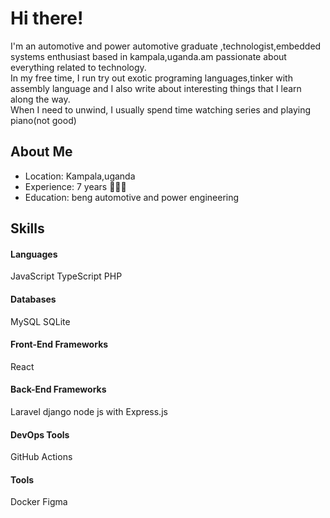 
# Hi there!

I'm an automotive and power automotive graduate ,technologist,embedded systems enthusiast based in kampala,uganda.am passionate about  everything related to technology. <br>
In my free time, I run try out exotic programing languages,tinker with assembly language and  I also write about interesting things that I learn along the way. <br>
When I need to unwind, I usually spend time watching series and playing piano(not good)

## About Me
- Location: Kampala,uganda
- Experience: 7 years 🧑🏻‍💻
- Education: beng automotive and power engineering 

## Skills

#### Languages
JavaScript
TypeScript
PHP

#### Databases
MySQL
SQLite

#### Front-End Frameworks
React

#### Back-End Frameworks
Laravel
django
node js with Express.js

#### DevOps Tools
GitHub Actions

#### Tools
Docker
Figma


